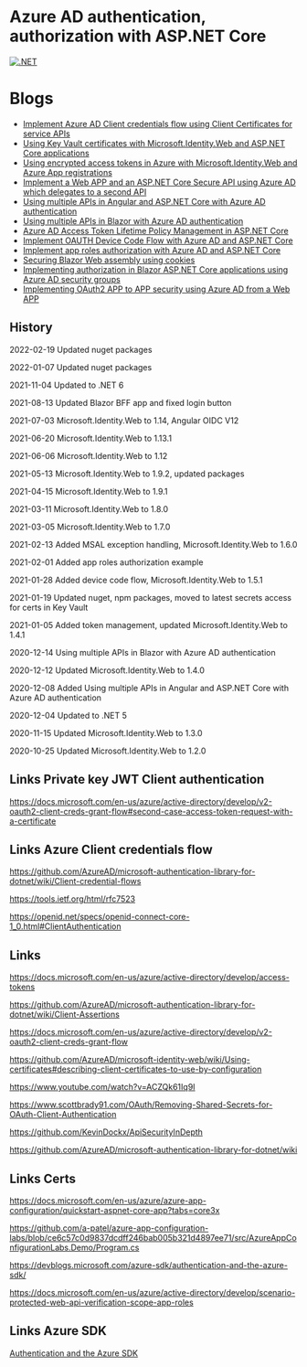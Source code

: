 # Azure AD authentication, authorization with ASP.NET Core

[![.NET](https://github.com/damienbod/AzureADAuthRazorUiServiceApiCertificate/workflows/.NET/badge.svg)](https://github.com/damienbod/AzureADAuthRazorUiServiceApiCertificate/actions?query=workflow%3A.NET) 


# Blogs

- [Implement Azure AD Client credentials flow using Client Certificates for service APIs](https://damienbod.com/2020/10/01/implement-azure-ad-client-credentials-flow-using-client-certificates-for-service-apis/)
- [Using Key Vault certificates with Microsoft.Identity.Web and ASP.NET Core applications](https://damienbod.com/2020/10/09/using-key-vault-certificates-with-microsoft-identity-web-and-asp-net-core-applications/)
- [Using encrypted access tokens in Azure with Microsoft.Identity.Web and Azure App registrations](https://damienbod.com/2020/10/22/using-encrypted-access-tokens-in-azure-with-microsoft-identity-web-and-azure-app-registrations/)
- [Implement a Web APP and an ASP.NET Core Secure API using Azure AD which delegates to a second API](https://damienbod.com/2020/11/09/implement-a-web-app-and-an-asp-net-core-secure-api-using-azure-ad-which-delegates-to-second-api/)
- [Using multiple APIs in Angular and ASP.NET Core with Azure AD authentication](https://damienbod.com/2020/12/08/using-multiple-apis-in-angular-and-asp-net-core-with-azure-ad-authentication/)
- [Using multiple APIs in Blazor with Azure AD authentication](https://damienbod.com/2020/12/14/using-multiple-apis-in-blazor-with-azure-ad-authentication/)
- [Azure AD Access Token Lifetime Policy Management in ASP.NET Core](https://damienbod.com/2021/01/05/azure-ad-access-token-lifetime-policy-management-in-asp-net-core/)
- [Implement OAUTH Device Code Flow with Azure AD and ASP.NET Core](https://damienbod.com/2021/01/28/implement-oauth-device-code-flow-with-azure-ad-and-asp-net-core/)
- [Implement app roles authorization with Azure AD and ASP.NET Core](https://damienbod.com/2021/02/01/implement-app-roles-authorization-with-azure-ad-and-asp-net-core/)
- [Securing Blazor Web assembly using cookies](https://damienbod.com/2021/03/08/securing-blazor-web-assembly-using-cookies/)
- [Implementing authorization in Blazor ASP.NET Core applications using Azure AD security groups](https://damienbod.com/2022/02/21/implementing-authorization-in-blazor-asp-net-core-applications-using-azure-ad-security-groups/)
- [Implementing OAuth2 APP to APP security using Azure AD from a Web APP](https://damienbod.com/2022/03/28/implementing-oauth2-app-to-app-security-using-azure-ad-from-a-web-app/)


## History

2022-02-19 Updated nuget packages

2022-01-07 Updated nuget packages

2021-11-04 Updated to .NET 6

2021-08-13 Updated Blazor BFF app and fixed login button

2021-07-03 Microsoft.Identity.Web to 1.14, Angular OIDC V12

2021-06-20 Microsoft.Identity.Web to 1.13.1

2021-06-06 Microsoft.Identity.Web to 1.12

2021-05-13 Microsoft.Identity.Web to 1.9.2, updated packages

2021-04-15 Microsoft.Identity.Web to 1.9.1

2021-03-11 Microsoft.Identity.Web to 1.8.0

2021-03-05 Microsoft.Identity.Web to 1.7.0

2021-02-13 Added MSAL exception handling, Microsoft.Identity.Web to 1.6.0

2021-02-01 Added app roles authorization example

2021-01-28 Added device code flow, Microsoft.Identity.Web to 1.5.1

2021-01-19 Updated nuget, npm packages, moved to latest secrets access for certs in Key Vault

2021-01-05 Added token management, updated Microsoft.Identity.Web to 1.4.1

2020-12-14 Using multiple APIs in Blazor with Azure AD authentication

2020-12-12 Updated Microsoft.Identity.Web to 1.4.0

2020-12-08 Added Using multiple APIs in Angular and ASP.NET Core with Azure AD authentication

2020-12-04 Updated to .NET 5

2020-11-15 Updated Microsoft.Identity.Web to 1.3.0

2020-10-25 Updated Microsoft.Identity.Web to 1.2.0


## Links Private key JWT Client authentication

https://docs.microsoft.com/en-us/azure/active-directory/develop/v2-oauth2-client-creds-grant-flow#second-case-access-token-request-with-a-certificate

## Links Azure Client credentials flow

https://github.com/AzureAD/microsoft-authentication-library-for-dotnet/wiki/Client-credential-flows

https://tools.ietf.org/html/rfc7523

https://openid.net/specs/openid-connect-core-1_0.html#ClientAuthentication

## Links

https://docs.microsoft.com/en-us/azure/active-directory/develop/access-tokens

https://github.com/AzureAD/microsoft-authentication-library-for-dotnet/wiki/Client-Assertions

https://docs.microsoft.com/en-us/azure/active-directory/develop/v2-oauth2-client-creds-grant-flow

https://github.com/AzureAD/microsoft-identity-web/wiki/Using-certificates#describing-client-certificates-to-use-by-configuration

https://www.youtube.com/watch?v=ACZQk61Iq9I

https://www.scottbrady91.com/OAuth/Removing-Shared-Secrets-for-OAuth-Client-Authentication

https://github.com/KevinDockx/ApiSecurityInDepth

https://github.com/AzureAD/microsoft-authentication-library-for-dotnet/wiki

## Links Certs

https://docs.microsoft.com/en-us/azure/azure-app-configuration/quickstart-aspnet-core-app?tabs=core3x

https://github.com/a-patel/azure-app-configuration-labs/blob/ce6c57c0d9837dcdff246bab005b321d4897ee71/src/AzureAppConfigurationLabs.Demo/Program.cs

https://devblogs.microsoft.com/azure-sdk/authentication-and-the-azure-sdk/

https://docs.microsoft.com/en-us/azure/active-directory/develop/scenario-protected-web-api-verification-scope-app-roles

## Links Azure SDK

<a href="https://devblogs.microsoft.com/azure-sdk/authentication-and-the-azure-sdk/">Authentication and the Azure SDK</a>

